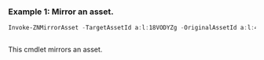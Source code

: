 ### Example 1: Mirror an asset.
```powershell
Invoke-ZNMirrorAsset -TargetAssetId a:l:18VODYZg -OriginalAssetId a:l:4NMHdoaO 
```

```output

```

This cmdlet mirrors an asset.
